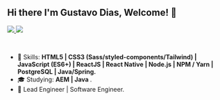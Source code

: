 ## Hi there I'm Gustavo Dias, Welcome! 👋


<p align="left">
  <a href="mailto:tavodiassilva@gmail.com">
    <img src="https://img.shields.io/badge/-tavodiassilva@gmail.com-6633cc?style=flat-square&logo=Gmail&logoColor=white&link=mailto:tavodiassilva@gmail.com" />
  </a>
  <a href="https://www.linkedin.com/in/gustavodiassilva">
    <img src="https://img.shields.io/badge/-Gustavo%20Dias-6633cc?style=flat-square&logo=Linkedin&logoColor=white&link=https://www.linkedin.com/in/gustavodiassilva" />
  </a>
</p>
<br />

- :rocket: Skills: <strong>HTML5 | CSS3 (Sass/styled-components/Tailwind) | JavaScript (ES6+) | ReactJS | React Native | Node.js | NPM / Yarn | PostgreSQL | Java/Spring.</strong>
- :mortar_board: Studying: <strong> AEM | Java </strong>.
- :briefcase: Lead Engineer | Software Engineer.

<br />
